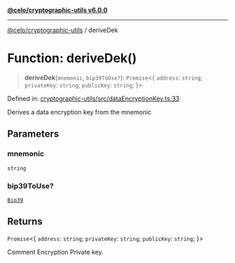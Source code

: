 [**@celo/cryptographic-utils v6.0.0**](../README.md)

***

[@celo/cryptographic-utils](../globals.md) / deriveDek

# Function: deriveDek()

> **deriveDek**(`mnemonic`, `bip39ToUse?`): `Promise`\<\{ `address`: `string`; `privateKey`: `string`; `publicKey`: `string`; \}\>

Defined in: [cryptographic-utils/src/dataEncryptionKey.ts:33](https://github.com/celo-org/developer-tooling/blob/master/packages/sdk/cryptographic-utils/src/dataEncryptionKey.ts#L33)

Derives a data encryption key from the mnemonic

## Parameters

### mnemonic

`string`

### bip39ToUse?

[`Bip39`](../interfaces/Bip39.md)

## Returns

`Promise`\<\{ `address`: `string`; `privateKey`: `string`; `publicKey`: `string`; \}\>

Comment Encryption Private key.

